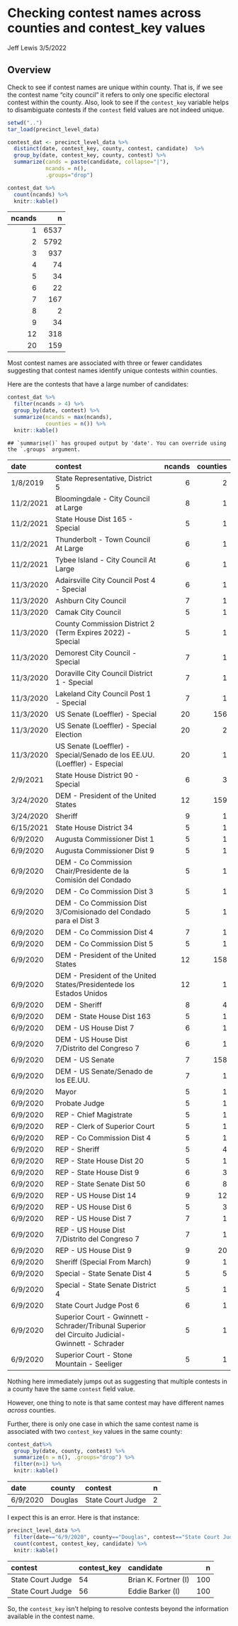 Checking contest names across counties and contest_key values
================
Jeff Lewis
3/5/2022

## Overview

Check to see if contest names are unique within county. That is, if we
see the contest name “city council” it refers to only one specific
electoral contest within the county. Also, look to see if the
`contest_key` variable helps to disambiguate contests if the `contest`
field values are not indeed unique.

``` r
setwd("..")
tar_load(precinct_level_data)
```

``` r
contest_dat <- precinct_level_data %>%
  distinct(date, contest_key, county, contest, candidate)  %>%
  group_by(date, contest_key, county, contest) %>%
  summarize(cands = paste(candidate, collapse="|"),
            ncands = n(), 
            .groups="drop")  

contest_dat %>%
  count(ncands) %>%
  knitr::kable()
```

| ncands |    n |
|-------:|-----:|
|      1 | 6537 |
|      2 | 5792 |
|      3 |  937 |
|      4 |   74 |
|      5 |   34 |
|      6 |   22 |
|      7 |  167 |
|      8 |    2 |
|      9 |   34 |
|     12 |  318 |
|     20 |  159 |

Most contest names are associated with three or fewer candidates
suggesting that contest names identify unique contests within counties.

Here are the contests that have a large number of candidates:

``` r
contest_dat %>% 
  filter(ncands > 4) %>%
  group_by(date, contest) %>%
  summarize(ncands = max(ncands),
            counties = n()) %>%
  knitr::kable()
```

    ## `summarise()` has grouped output by 'date'. You can override using the `.groups` argument.

| date      | contest                                                                                           | ncands | counties |
|:----------|:--------------------------------------------------------------------------------------------------|-------:|---------:|
| 1/8/2019  | State Representative, District 5                                                                  |      6 |        2 |
| 11/2/2021 | Bloomingdale - City Council at Large                                                              |      8 |        1 |
| 11/2/2021 | State House Dist 165 - Special                                                                    |      5 |        1 |
| 11/2/2021 | Thunderbolt - Town Council At Large                                                               |      6 |        1 |
| 11/2/2021 | Tybee Island - City Council At Large                                                              |      6 |        1 |
| 11/3/2020 | Adairsville City Council Post 4 - Special                                                         |      6 |        1 |
| 11/3/2020 | Ashburn City Council                                                                              |      7 |        1 |
| 11/3/2020 | Camak City Council                                                                                |      5 |        1 |
| 11/3/2020 | County Commission District 2 (Term Expires 2022) - Special                                        |      5 |        1 |
| 11/3/2020 | Demorest City Council - Special                                                                   |      7 |        1 |
| 11/3/2020 | Doraville City Council District 1 - Special                                                       |      7 |        1 |
| 11/3/2020 | Lakeland City Council Post 1 - Special                                                            |      7 |        1 |
| 11/3/2020 | US Senate (Loeffler) - Special                                                                    |     20 |      156 |
| 11/3/2020 | US Senate (Loeffler) - Special Election                                                           |     20 |        2 |
| 11/3/2020 | US Senate (Loeffler) - Special/Senado de los EE.UU. (Loeffler) - Especial                         |     20 |        1 |
| 2/9/2021  | State House District 90 - Special                                                                 |      6 |        3 |
| 3/24/2020 | DEM - President of the United States                                                              |     12 |      159 |
| 3/24/2020 | Sheriff                                                                                           |      9 |        1 |
| 6/15/2021 | State House District 34                                                                           |      5 |        1 |
| 6/9/2020  | Augusta Commissioner Dist 1                                                                       |      5 |        1 |
| 6/9/2020  | Augusta Commissioner Dist 9                                                                       |      5 |        1 |
| 6/9/2020  | DEM - Co Commission Chair/Presidente de la Comisión del Condado                                   |      5 |        1 |
| 6/9/2020  | DEM - Co Commission Dist 3                                                                        |      5 |        1 |
| 6/9/2020  | DEM - Co Commission Dist 3/Comisionado del Condado para el Dist 3                                 |      5 |        1 |
| 6/9/2020  | DEM - Co Commission Dist 4                                                                        |      7 |        1 |
| 6/9/2020  | DEM - Co Commission Dist 5                                                                        |      5 |        1 |
| 6/9/2020  | DEM - President of the United States                                                              |     12 |      158 |
| 6/9/2020  | DEM - President of the United States/Presidentede los Estados Unidos                              |     12 |        1 |
| 6/9/2020  | DEM - Sheriff                                                                                     |      8 |        4 |
| 6/9/2020  | DEM - State House Dist 163                                                                        |      5 |        1 |
| 6/9/2020  | DEM - US House Dist 7                                                                             |      6 |        1 |
| 6/9/2020  | DEM - US House Dist 7/Distrito del Congreso 7                                                     |      6 |        1 |
| 6/9/2020  | DEM - US Senate                                                                                   |      7 |      158 |
| 6/9/2020  | DEM - US Senate/Senado de los EE.UU.                                                              |      7 |        1 |
| 6/9/2020  | Mayor                                                                                             |      5 |        1 |
| 6/9/2020  | Probate Judge                                                                                     |      5 |        1 |
| 6/9/2020  | REP - Chief Magistrate                                                                            |      5 |        1 |
| 6/9/2020  | REP - Clerk of Superior Court                                                                     |      5 |        1 |
| 6/9/2020  | REP - Co Commission Dist 4                                                                        |      5 |        1 |
| 6/9/2020  | REP - Sheriff                                                                                     |      5 |        4 |
| 6/9/2020  | REP - State House Dist 20                                                                         |      5 |        1 |
| 6/9/2020  | REP - State House Dist 9                                                                          |      6 |        3 |
| 6/9/2020  | REP - State Senate Dist 50                                                                        |      6 |        8 |
| 6/9/2020  | REP - US House Dist 14                                                                            |      9 |       12 |
| 6/9/2020  | REP - US House Dist 6                                                                             |      5 |        3 |
| 6/9/2020  | REP - US House Dist 7                                                                             |      7 |        1 |
| 6/9/2020  | REP - US House Dist 7/Distrito del Congreso 7                                                     |      7 |        1 |
| 6/9/2020  | REP - US House Dist 9                                                                             |      9 |       20 |
| 6/9/2020  | Sheriff (Special From March)                                                                      |      9 |        1 |
| 6/9/2020  | Special - State Senate Dist 4                                                                     |      5 |        5 |
| 6/9/2020  | Special - State Senate District 4                                                                 |      5 |        1 |
| 6/9/2020  | State Court Judge Post 6                                                                          |      6 |        1 |
| 6/9/2020  | Superior Court - Gwinnett - Schrader/Tribunal Superior del Circuito Judicial- Gwinnett - Schrader |      5 |        1 |
| 6/9/2020  | Superior Court - Stone Mountain - Seeliger                                                        |      5 |        1 |

Nothing here immediately jumps out as suggesting that multiple contests
in a county have the same `contest` field value.

However, one thing to note is that same contest may have different names
*across* counties.

Further, there is only one case in which the same contest name is
associated with two `contest_key` values in the same county:

``` r
contest_dat%>%
  group_by(date, county, contest) %>%
  summarize(n = n(), .groups="drop") %>% 
  filter(n>1) %>%
  knitr::kable()
```

| date     | county  | contest           |   n |
|:---------|:--------|:------------------|----:|
| 6/9/2020 | Douglas | State Court Judge |   2 |

I expect this is an error. Here is that instance:

``` r
precinct_level_data %>%
  filter(date=="6/9/2020", county=="Douglas", contest=="State Court Judge") %>%
  count(contest, contest_key, candidate) %>%
  knitr::kable()
```

| contest           | contest_key | candidate            |   n |
|:------------------|:------------|:---------------------|----:|
| State Court Judge | 54          | Brian K. Fortner (I) | 100 |
| State Court Judge | 56          | Eddie Barker (I)     | 100 |

So, the `contest_key` isn’t helping to resolve contests beyond the
information available in the contest name.
